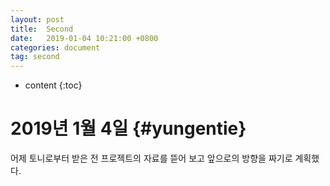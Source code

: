 ```yaml
---
layout: post
title:  Second
date:   2019-01-04 10:21:00 +0800
categories: document
tag: second
---
```


* content
{:toc}


2019년 1월 4일			{#yungentie}
====================================

어제 토니로부터 받은 전 프로젝트의 자료를 뜯어 보고 앞으로의 방향을 짜기로 계획했다.

